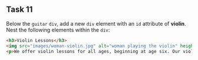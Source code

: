 ## Task 11
Below the `guitar` `div`, add a new `div` element with an `id` attribute of **violin**. Nest the following elements within the `div`: 

```html
<h3>Violin Lessons</h3>
<img src="images/woman-violin.jpg" alt="woman playing the violin" height="260" width="400">
<p>We offer violin lessons for all ages, beginning at age six. Our violin lessons include a variety of music styles, from fiddle to classical. Our instructors will help you fine-tune techniques and accomplish your musical goals. We work with you to create a customized program, tailored to your needs.</p>
```